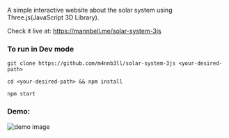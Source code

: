 A simple interactive website about the solar system using Three.js(JavaScript 3D Library).

Check it live at: https://mannbell.me/solar-system-3js

### To run in Dev mode
`git clone https://github.com/m4nnb3ll/solar-system-3js <your-desired-path>`

`cd <your-desired-path> && npm install`

`npm start`

### Demo:

![demo image](https://i.ibb.co/mBcxdbQ/Screen-Shot-2024-02-13-at-12-20-05-PM.png)
